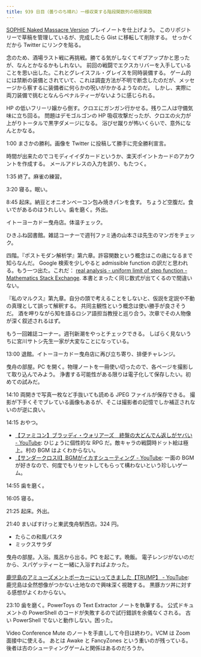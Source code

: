 ```yaml
---
title: 939 日目（曇りのち晴れ）一様収束する階段関数列の極限関数
---
```


[SOPHIE Naked Massacre Version][dtp22b] プレイノートを仕上げよう。
このリポジトリーで草稿を管理しているが、完成したら Gist に移転して削除する。
せっかくだから Twitter にリンクを貼る。

念のため、酒場ラスト戦に再挑戦。勝てる気がしなくてギブアップかと思ったが、なんとかなるかもしれない。
前回の戦闘でエクスカリバーを入手していることを思い出した。これとグレイスフル・グレイスを同時装備する。
ゲーム的には禁断の装備とされていて、これは調査方法が不明で断念したのだが、メッセージから察するに装備者に何らかの呪いがかかるようなのだ。
しかし、実際に両刀装備で挑むとなんらペナルティーがないように感じられる。

HP の低いフリーリ嬢から倒す。クロエにガンガン行かせる。残り二人は守備気味に立ち回る。
問題はデモゴルゴンの HP 吸収攻撃だったが、クロエの火力が上がりトータルで黒字ダメージになる。
浴びせ蹴りが怖いくらいで、意外になんとかなる。

1:00 まさかの勝利。画像を Twitter に投稿して勝手に完全勝利宣言。

時間が出来たのでコモディイイダカードというか、楽天ポイントカードのアカウントを作成する。
メールアドレスの入力を誤り、もたつく。

1:35 終了。麻雀の練習。

3:20 寝る。眠い。

8:45 起床。納豆とオニオンベーコン包み焼きパンを食す。
ちょうど空腹だ。食いでがあるのはうれしい。歯を磨く。外出。

イトーヨーカドー曳舟店。体温チェック。

ひきふね図書館。雑誌コーナーで週刊ファミ通の山本さほ先生のマンガをチェック。

四階。『ポストモダン解析学』第六章。許容関数という概念はこの歳になるまで知らなんだ。
Google 検索を少しやると admissible function の訳だと思われる。もう一つ出た。これだ：
[real analysis - uniform limit of step function - Mathematics Stack Exchange](https://math.stackexchange.com/questions/1286972/uniform-limit-of-step-function).
本書とまったく同じ数式が出てくるので間違いない。

『私のマルクス』第九章。自分の頭で考えることをしないと、仮説を定説や不動の真理として誤って解釈する。
共同主観性という概念は使い勝手が良さそうだ。
酒を呷りながら知を語るロシア語担当教授と巡り合う。次章でその人物像が深く叙述されるはず。

もう一回雑誌コーナー。週刊新潮をやっとチェックできる。
しばらく見ないうちに宮川サトシ先生一家が大変なことになっている。

13:00 退館。イトーヨーカドー曳舟店に再び立ち寄り、排便チャレンジ。

曳舟の部屋。PC を開く。物理ノートを一冊使い切ったので、各ページを撮影して取り込んでみよう。
浄書する可能性がある限りは電子化して保存したい。初めての試みだ。

14:10 両開きで写真一枚など手抜いても読める JPEG ファイルが保存できる。
撮影が下手くそでブレている画像もあるが、そこは撮影者の記憶でしか補正されないのが逆に良い。

14:15 おやつ。

* [【ファミコン】ブラッディ・ウォリアーズ　終盤の大どんでん返しがヤバい - YouTube](https://www.youtube.com/watch?v=PuxowluOunA):
  ひじょうに個性的な RPG だ。敵キャラの戦闘時ドット絵は極上。村の BGM はよくわからない。
* [【サンダークロスII】BGMがイカすシューティング - YouTube](https://www.youtube.com/watch?v=izl29hOafgI):
  一面の BGM が好きなので、何度でもリセットしてもらって構わないという珍しいゲーム。

14:55 歯を磨く。

16:05 寝る。

21:25 起床。外出。

21:40 まいばすけっと東武曳舟駅西店。324 円。

* たらこの和風パスタ
* ミックスサラダ

曳舟の部屋。入浴。風呂から出る。PC を起こす。晩飯。
電子レンジがないのだから、スパゲッティーと一緒に入浴すればよかった。

[鹿児島のアミューズメントポーカーにいってきました【TRUMP】 - YouTube](https://www.youtube.com/watch?v=lyGMXL09aso):
鹿児島は全然想像がつかない土地なので興味深く視聴する。
黒豚カツ丼に対する感想がよくわからない。

23:10 歯を磨く。PowerToys の Text Extractor ノートを執筆する。
公式ドキュメントの PowerShell のコードが失敗するので試行錯誤を余儀なくされる。
古い PowerShell でないと動作しない。困った。

Video Conference Mute のノートを手直しして今日は終わり。VCM は Zoom 面接中に使える。
あとは Awake と FancyZones という重いのが残っている。
後者は古のシューティングゲームと関係はあるのだろうか。

[dtp22b]: https://www.dlsite.com/maniax/work/=/product_id/RJ424807/
